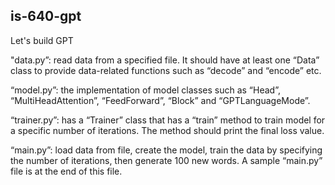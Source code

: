 ## is-640-gpt 
Let's build GPT

"data.py”: read data from a specified file. It should have at least one “Data” class to provide data-related functions such as “decode” and “encode” etc.

“model.py”: the implementation of model classes such as “Head”, “MultiHeadAttention”, “FeedForward”, “Block” and “GPTLanguageMode”.

“trainer.py”: has a “Trainer” class that has a “train” method to train model for a specific number of iterations. The method should print the final loss value.

“main.py”: load data from file, create the model, train the data by specifying the number of iterations, then generate 100 new words. A sample “main.py” file is at the end of this file.
